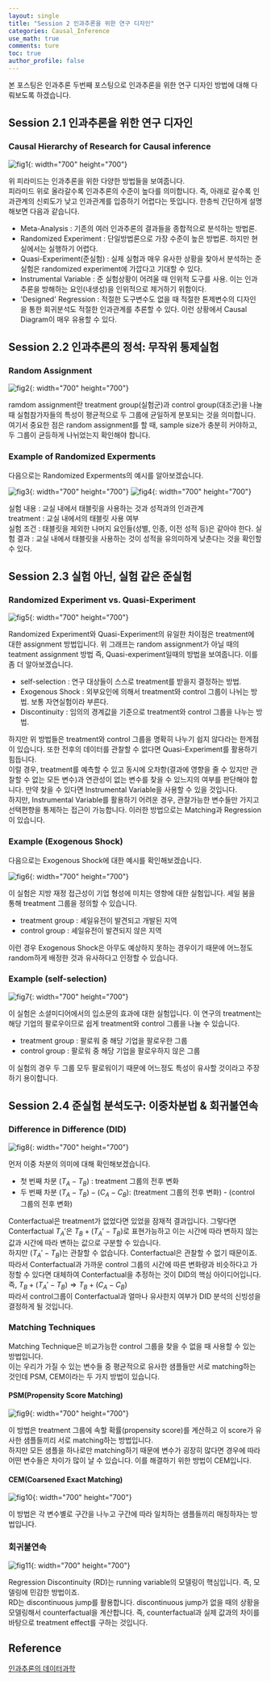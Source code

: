 ```yaml
---
layout: single
title: "Session 2 인과추론을 위한 연구 디자인"
categories: Causal_Inference
use_math: true
comments: ture
toc: true
author_profile: false
---
```


본 포스팅은 인과추론 두번째 포스팅으로 인과추론을 위한 연구 디자인 방법에 대해 다뤄보도록 하겠습니다.

## Session 2.1 인과추론을 위한 연구 디자인

### Causal Hierarchy of Research for Causal inference

![fig1]({{site.url}}/images/causal_inference/session2-1.png "출처 : 인과추론의 데이터과학"){: width="700" height="700"}

위 피라미드는 인과추론을 위한 다양한 방법들을 보여줍니다.  
피라미드 위로 올라갈수록 인과추론의 수준이 높다를 의미합니다. 즉, 아래로 갈수록 인과관계의 신뢰도가 낮고 인과관계를 입증하기 어렵다는 뜻입니다. 한층씩 간단하게 설명해보면 다음과 같습니다.  

* Meta-Analysis : 기존의 여러 인과추론의 결과들을 종합적으로 분석하는 방법론.
* Randomized Experiment : 단일방법론으로 가장 수준이 높은 방법론. 하지만 현실에서는 실행하기 어렵다.
* Quasi-Experiment(준실험) : 실제 실험과 매우 유사한 상황을 찾아서 분석하는 준 실험은 randomized experiment에 가깝다고 기대할 수 있다.
* Instrumental Variable : 준 실험상황이 어려울 때 인위적 도구를 사용. 이는 인과추론을 방해하는 요인(내생성)을 인위적으로 제거하기 위함이다.
* 'Designed' Regression : 적절한 도구변수도 없을 때 적절한 톤제변수의 디자인을 통한 회귀분석도 적절한 인과관계를 추론할 수 있다. 이런 상황에서 Causal Diagram이 매우 유용할 수 있다.

## Session 2.2 인과추론의 정석: 무작위 통제실험

### Random Assignment

![fig2]({{site.url}}/images/causal_inference/session2-2.png "출처 : 인과추론의 데이터과학"){: width="700" height="700"}

ramdom assignment란 treatment group(실험군)과 control group(대조군)을 나눌때 실험참가자들의 특성이 평균적으로 두 그룹에 균일하게 분포되는 것을 의미합니다.  
여기서 중요한 점은 random assignment를 할 때, sample size가 충분히 커야하고, 두 그룹이 균등하게 나뉘었는지 확인해야 합니다.

### Example of Randomized Experments

다음으로는 Randomized Experments의 예시를 알아보겠습니다.  

![fig3]({{site.url}}/images/causal_inference/session2-3.png "출처 : 인과추론의 데이터과학"){: width="700" height="700"}
![fig4]({{site.url}}/images/causal_inference/session2-4.png "출처 : 인과추론의 데이터과학"){: width="700" height="700"}

실험 내용 : 교실 내에서 태블릿을 사용하는 것과 성적과의 인과관계  
treatment : 교실 내에서의 태블릿 사용 여부  
실험 조건 : 태블릿을 제외한 나머지 요인들(성별, 인종, 이전 성적 등)은 같아야 한다.
실험 결과 : 교실 내에서 태블릿을 사용하는 것이 성적을 유의미하게 낮춘다는 것을 확인할 수 있다.  

## Session 2.3 실험 아닌, 실험 같은 준실험

### Randomized Experiment vs. Quasi-Experiment

![fig5]({{site.url}}/images/causal_inference/session2-5.png "출처 : 인과추론의 데이터과학"){: width="700" height="700"}

Randomized Experiment와 Quasi-Experiment의 유일한 차이점은 treatment에 대한 assignment 방법입니다. 위 그래프는 random assignment가 아닐 때의 teatment assignment 방법 즉, Quasi-experiment일때의 방법을 보여줍니다. 이를 좀 더 알아보겠습니다.  

* self-selection : 연구 대상들이 스스로 treatment를 받을지 결정하는 방법.
* Exogenous Shock : 외부요인에 의해서 treatment와 control 그룹이 나뉘는 방법. 보통 자연실험이라 부른다.
* Discontinuity : 임의의 경계값을 기준으로 treatment와 control 그룹을 나누는 방법.

하지만 위 방법들은 treatment와 control 그룹을 명확히 나누기 쉽지 않다라는 한계점이 있습니다. 또한 전후의 데이터를 관찰할 수 없다면 Quasi-Experiment를 활용하기 힘듭니다.  
이럴 경우, treatment를 예측할 수 있고 동시에 오차항(결과에 영향을 줄 수 있지만 관찰할 수 없는 모든 변수)과 연관성이 없는 변수를 찾을 수 있느지의 여부를 판단해야 합니다. 만약 찾을 수 있다면 Instrumental Variable을 사용할 수 있을 것입니다.  
하지만, Instrumental Variable를 활용하기 어려운 경우, 관찰가능한 변수들만 가지고 선택편향을 통제하는 접근이 가능합니다. 이러한 방법으로는 Matching과 Regression이 있습니다.  

### Example (Exogenous Shock)

다음으로는 Exogenous Shock에 대한 예시를 확인해보겠습니다.  

![fig6]({{site.url}}/images/causal_inference/session2-6.png "출처 : 인과추론의 데이터과학"){: width="700" height="700"}

이 실험은 지방 재정 접근성이 기업 형성에 미치는 영향에 대한 실험입니다. 셰일 붐을 통해 treatment 그룹을 정의할 수 있습니다.  

* treatment group : 셰일유전이 발견되고 개발된 지역  
* control group : 셰일유전이 발견되지 않은 지역

이런 경우 Exogenous Shock은 아무도 예상하지 못하는 경우이기 때문에 어느정도 random하게 배정한 것과 유사하다고 인정할 수 있습니다.

### Example (self-selection)

![fig7]({{site.url}}/images/causal_inference/session2-8.png "출처 : 인과추론의 데이터과학"){: width="700" height="700"}

이 실험은 소셜미디어에서의 입소문의 효과에 대한 실험입니다. 이 연구의 treatment는 해당 기업의 팔로우이므로 쉽게 treatment와 control 그룹을 나눌 수 있습니다.

* treatment group : 팔로워 중 해당 기업을 팔로우한 그룹
* control group : 팔로워 중 해당 기업을 팔로우하지 않은 그룹

이 실험의 경우 두 그룹 모두 팔로워이기 때문에 어느정도 특성이 유사할 것이라고 주장하기 용이합니다.

## Session 2.4 준실험 분석도구: 이중차분법 & 회귀불연속

### Difference in Difference (DID)

![fig8]({{site.url}}/images/causal_inference/session2-9.png "출처 : 인과추론의 데이터과학"){: width="700" height="700"}

먼저 이중 차분의 의미에 대해 확인해보겠습니다.

* 첫 번째 차분 $(T_A-T_B)$ : treatment 그룹의 전후 변화
* 두 번째 차분 $(T_A-T_B)-(C_A-C_B)$: (treatment 그룹의 전후 변화) - (control 그룹의 전후 변화)

Conterfactual은 treatment가 없었다면 있었을 잠재적 결과입니다. 그렇다면 Conterfactual $T_A'$은 $T_B+(T_A'-T_B)$로 표현가능하고 이는 시간에 따라 변하지 않는 값과 시간에 따라 변하는 값으로 구분할 수 있습니다.  
하지만 $(T_A'-T_B)$는 관찰할 수 없습니다. Conterfactual은 관찰할 수 없기 때문이죠. 따라서 Conterfactual과 가까운 control 그룹의 시간에 따른 변화량과 비슷하다고 가정할 수 있다면 대체하여 Conterfactual을 추정하는 것이 DID의 핵심 아이디어입니다.  
즉, $T_B+(T_A'-T_B) \Rightarrow T_B+(C_A-C_B)$  
따라서 control그룹이 Conterfactual과 얼마나 유사한지 여부가 DID 분석의 신빙성을 결정하게 될 것입니다.

### Matching Techniques

Matching Technique은 비교가능한 control 그룹을 찾을 수 없을 때 사용할 수 있는 방법입니다.  
이는 우리가 가질 수 있는 변수들 중 평균적으로 유사한 샘플들만 서로 matching하는 것인데 PSM, CEM이라는 두 가지 방법이 있습니다.

#### PSM(Propensity Score Matching)

![fig9]({{site.url}}/images/causal_inference/session2-10.png "출처 : 인과추론의 데이터과학"){: width="700" height="700"}

이 방법은 treatment 그룹에 속할 확률(propensity score)를 계산하고 이 score가 유사한 샘플들끼리 서로 matching하는 방법입니다.  
하지만 모든 샘플을 하나로만 matching하기 때문에 변수가 굉장히 많다면 경우에 따라 어떤 변수들은 차이가 많이 날 수 있습니다. 이를 해결하기 위한 방법이 CEM입니다.

#### CEM(Coarsened Exact Matching)

![fig10]({{site.url}}/images/causal_inference/session2-11.png "출처 : 인과추론의 데이터과학"){: width="700" height="700"}

이 방법은 각 변수별로 구간을 나누고 구간에 따라 일치하는 샘플들끼리 매칭하자는 방법입니다.

### 회귀불연속

![fig11]({{site.url}}/images/causal_inference/session2-12.png "출처 : 인과추론의 데이터과학"){: width="700" height="700"}

Regression Discontinuity (RD)는 running variable의 모델링이 핵심입니다. 즉, 모델링에 민감한 방법이죠.  
RD는 discontinuous jump를 활용합니다. discontinuous jump가 없을 때의 상황을 모델링해서 counterfactual을 계산합니다. 즉, counterfactual과 실제 값과의 차이를 바탕으로 treatment effect를 구하는 것입니다.

## Reference

[인과추론의 데이터과학](https://youtube.com/playlist?list=PLKKkeayRo4PWyV8Gr-RcbWcis26ltIyMN)
